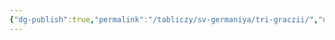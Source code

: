 ```yaml
---
{"dg-publish":true,"permalink":"/tabliczy/sv-germaniya/tri-graczii/","dgPassFrontmatter":true}
---
```



